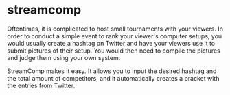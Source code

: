 # streamcomp

Oftentimes, it is complicated to host small tournaments with your viewers. In order to conduct a simple event to rank your viewer's computer setups, you would usually create a hashtag on Twitter and have your viewers use it to submit pictures of their setup. You would then need to compile the pictures and judge them using your own system.

StreamComp makes it easy. It allows you to input the desired hashtag and the total amount of competitors, and it automatically creates a bracket with the entries from Twitter. 